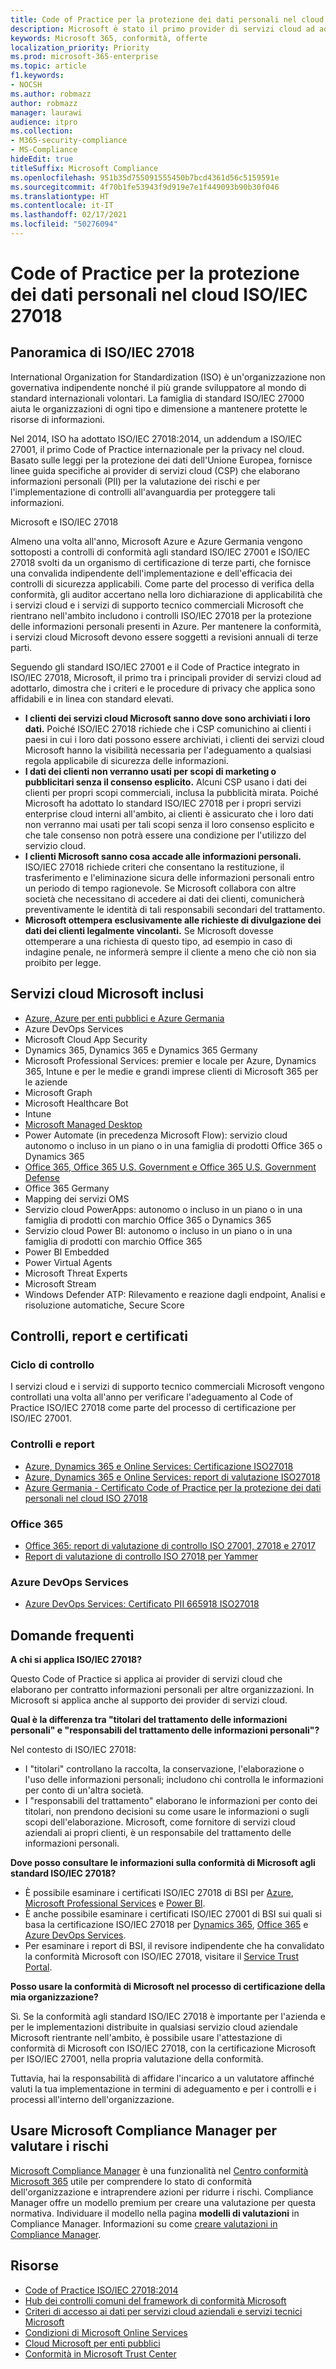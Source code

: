 ```yaml
---
title: Code of Practice per la protezione dei dati personali nel cloud ISO/IEC 27018
description: Microsoft è stato il primo provider di servizi cloud ad aderire a questo Code of Practice per la privacy nel cloud.
keywords: Microsoft 365, conformità, offerte
localization_priority: Priority
ms.prod: microsoft-365-enterprise
ms.topic: article
f1.keywords:
- NOCSH
ms.author: robmazz
author: robmazz
manager: laurawi
audience: itpro
ms.collection:
- M365-security-compliance
- MS-Compliance
hideEdit: true
titleSuffix: Microsoft Compliance
ms.openlocfilehash: 951b35d755091555450b7bcd4361d56c5159591e
ms.sourcegitcommit: 4f70b1fe53943f9d919e7e1f449093b90b30f046
ms.translationtype: HT
ms.contentlocale: it-IT
ms.lasthandoff: 02/17/2021
ms.locfileid: "50276094"
---
```

# <a name="isoiec-27018-code-of-practice-for-protecting-personal-data-in-the-cloud"></a>Code of Practice per la protezione dei dati personali nel cloud ISO/IEC 27018

## <a name="isoiec-27018-overview"></a>Panoramica di ISO/IEC 27018

International Organization for Standardization (ISO) è un'organizzazione non governativa indipendente nonché il più grande sviluppatore al mondo di standard internazionali volontari. La famiglia di standard ISO/IEC 27000 aiuta le organizzazioni di ogni tipo e dimensione a mantenere protette le risorse di informazioni.

Nel 2014, ISO ha adottato ISO/IEC 27018:2014, un addendum a ISO/IEC 27001, il primo Code of Practice internazionale per la privacy nel cloud. Basato sulle leggi per la protezione dei dati dell'Unione Europea, fornisce linee guida specifiche ai provider di servizi cloud (CSP) che elaborano informazioni personali (PII) per la valutazione dei rischi e per l'implementazione di controlli all'avanguardia per proteggere tali informazioni.

Microsoft e ISO/IEC 27018

Almeno una volta all'anno, Microsoft Azure e Azure Germania vengono sottoposti a controlli di conformità agli standard ISO/IEC 27001 e ISO/IEC 27018 svolti da un organismo di certificazione di terze parti, che fornisce una convalida indipendente dell'implementazione e dell'efficacia dei controlli di sicurezza applicabili. Come parte del processo di verifica della conformità, gli auditor accertano nella loro dichiarazione di applicabilità che i servizi cloud e i servizi di supporto tecnico commerciali Microsoft che rientrano nell'ambito includono i controlli ISO/IEC 27018 per la protezione delle informazioni personali presenti in Azure. Per mantenere la conformità, i servizi cloud Microsoft devono essere soggetti a revisioni annuali di terze parti.

Seguendo gli standard ISO/IEC 27001 e il Code of Practice integrato in ISO/IEC 27018, Microsoft, il primo tra i principali provider di servizi cloud ad adottarlo, dimostra che i criteri e le procedure di privacy che applica sono affidabili e in linea con standard elevati.

- **I clienti dei servizi cloud Microsoft sanno dove sono archiviati i loro dati.** Poiché ISO/IEC 27018 richiede che i CSP comunichino ai clienti i paesi in cui i loro dati possono essere archiviati, i clienti dei servizi cloud Microsoft hanno la visibilità necessaria per l'adeguamento a qualsiasi regola applicabile di sicurezza delle informazioni.
- **I dati dei clienti non verranno usati per scopi di marketing o pubblicitari senza il consenso esplicito.** Alcuni CSP usano i dati dei clienti per propri scopi commerciali, inclusa la pubblicità mirata. Poiché Microsoft ha adottato lo standard ISO/IEC 27018 per i propri servizi enterprise cloud interni all'ambito, ai clienti è assicurato che i loro dati non verranno mai usati per tali scopi senza il loro consenso esplicito e che tale consenso non potrà essere una condizione per l'utilizzo del servizio cloud.
- **I clienti Microsoft sanno cosa accade alle informazioni personali.** ISO/IEC 27018 richiede criteri che consentano la restituzione, il trasferimento e l'eliminazione sicura delle informazioni personali entro un periodo di tempo ragionevole. Se Microsoft collabora con altre società che necessitano di accedere ai dati dei clienti, comunicherà preventivamente le identità di tali responsabili secondari del trattamento.
- **Microsoft ottempera esclusivamente alle richieste di divulgazione dei dati dei clienti legalmente vincolanti.** Se Microsoft dovesse ottemperare a una richiesta di questo tipo, ad esempio in caso di indagine penale, ne informerà sempre il cliente a meno che ciò non sia proibito per legge.

## <a name="microsoft-in-scope-cloud-services"></a>Servizi cloud Microsoft inclusi

- [Azure, Azure per enti pubblici e Azure Germania](https://aka.ms/AzureCompliance)
- Azure DevOps Services
- Microsoft Cloud App Security
- Dynamics 365, Dynamics 365 e Dynamics 365 Germany
- Microsoft Professional Services: premier e locale per Azure, Dynamics 365, Intune e per le medie e grandi imprese clienti di Microsoft 365 per le aziende
- Microsoft Graph
- Microsoft Healthcare Bot
- Intune
- [Microsoft Managed Desktop](/microsoft-365/managed-desktop/intro/compliance)
- Power Automate (in precedenza Microsoft Flow): servizio cloud autonomo o incluso in un piano o in una famiglia di prodotti Office 365 o Dynamics 365
- [Office 365, Office 365 U.S. Government e Office 365 U.S. Government Defense](https://go.microsoft.com/fwlink/p/?linkid=2077751)
- Office 365 Germany
- Mapping dei servizi OMS
- Servizio cloud PowerApps: autonomo o incluso in un piano o in una famiglia di prodotti con marchio Office 365 o Dynamics 365
- Servizio cloud Power BI: autonomo o incluso in un piano o in una famiglia di prodotti con marchio Office 365
- Power BI Embedded
- Power Virtual Agents
- Microsoft Threat Experts
- Microsoft Stream
- Windows Defender ATP: Rilevamento e reazione dagli endpoint, Analisi e risoluzione automatiche, Secure Score

## <a name="audits-reports-and-certificates"></a>Controlli, report e certificati

### <a name="audit-cycle"></a>Ciclo di controllo

I servizi cloud e i servizi di supporto tecnico commerciali Microsoft vengono controllati una volta all'anno per verificare l'adeguamento al Code of Practice ISO/IEC 27018 come parte del processo di certificazione per ISO/IEC 27001.

### <a name="audits-and-reports"></a>Controlli e report

- [Azure, Dynamics 365 e Online Services: Certificazione ISO27018](https://aka.ms/azureiso27018cert)
- [Azure, Dynamics 365 e Online Services: report di valutazione ISO27018](https://aka.ms/azureiso27001report)
- [Azure Germania - Certificato Code of Practice per la protezione dei dati personali nel cloud ISO 27018](https://servicetrust.microsoft.com/Documents/ComplianceReports?downloadDocument=1&documentId=6a0dab80-8382-4af6-980c-ed2ed9a341c6)

### <a name="office-365"></a>Office 365

- [Office 365: report di valutazione di controllo ISO 27001, 27018 e 27017](https://aka.ms/o365isoreport)
- [Report di valutazione di controllo ISO 27018 per Yammer](https://aka.ms/YammerISO27018Auditreport)

### <a name="azure-devops-services"></a>Azure DevOps Services

- [Azure DevOps Services: Certificato PII 665918 ISO27018](https://go.microsoft.com/fwlink/p/?linkid=2062252)

## <a name="frequently-asked-questions"></a>Domande frequenti

**A chi si applica ISO/IEC 27018?**

Questo Code of Practice si applica ai provider di servizi cloud che elaborano per contratto informazioni personali per altre organizzazioni. In Microsoft si applica anche al supporto dei provider di servizi cloud.

**Qual è la differenza tra "titolari del trattamento delle informazioni personali" e "responsabili del trattamento delle informazioni personali"?**

Nel contesto di ISO/IEC 27018:

- I "titolari" controllano la raccolta, la conservazione, l'elaborazione o l'uso delle informazioni personali; includono chi controlla le informazioni per conto di un'altra società.
- I "responsabili del trattamento" elaborano le informazioni per conto dei titolari, non prendono decisioni su come usare le informazioni o sugli scopi dell'elaborazione. Microsoft, come fornitore di servizi cloud aziendali ai propri clienti, è un responsabile del trattamento delle informazioni personali.

**Dove posso consultare le informazioni sulla conformità di Microsoft agli standard ISO/IEC 27018?**

- È possibile esaminare i certificati ISO/IEC 27018 di BSI per [Azure](https://go.microsoft.com/fwlink/p/?linkid=2078016), [Microsoft Professional Services](https://www.bsigroup.com/Our-services/Management-system-certification/Certificate-and-Client-Directory-Search/Certificate-Client-Directory-Search-Results/?searchkey=company%3dMicrosoft%2bCorporation&licencenumber=PII%20642270) e [Power BI](https://go.microsoft.com/fwlink/p/?linkid=2078016).
- È anche possibile esaminare i certificati ISO/IEC 27001 di BSI sui quali si basa la certificazione ISO/IEC 27018 per [Dynamics 365](https://aka.ms/Dynamics-CRM-Online-Cert), [Office 365](https://aka.ms/Office365-Cert) e [Azure DevOps Services](https://go.microsoft.com/fwlink/p/?linkid=2062159).
- Per esaminare i report di BSI, il revisore indipendente che ha convalidato la conformità Microsoft con ISO/IEC 27018, visitare il [Service Trust Portal](https://aka.ms/stphelp).

**Posso usare la conformità di Microsoft nel processo di certificazione della mia organizzazione?**

Sì. Se la conformità agli standard ISO/IEC 27018 è importante per l'azienda e per le implementazioni distribuite in qualsiasi servizio cloud aziendale Microsoft rientrante nell'ambito, è possibile usare l'attestazione di conformità di Microsoft con ISO/IEC 27018, con la certificazione Microsoft per ISO/IEC 27001, nella propria valutazione della conformità.

Tuttavia, hai la responsabilità di affidare l'incarico a un valutatore affinché valuti la tua implementazione in termini di adeguamento e per i controlli e i processi all'interno dell'organizzazione.

## <a name="use-microsoft-compliance-manager-to-assess-your-risk"></a>Usare Microsoft Compliance Manager per valutare i rischi

[Microsoft Compliance Manager](/microsoft-365/compliance/compliance-manager) è una funzionalità nel [Centro conformità Microsoft 365](/microsoft-365/compliance/microsoft-365-compliance-center) utile per comprendere lo stato di conformità dell'organizzazione e intraprendere azioni per ridurre i rischi. Compliance Manager offre un modello premium per creare una valutazione per questa normativa. Individuare il modello nella pagina **modelli di valutazioni** in Compliance Manager. Informazioni su come [creare valutazioni in Compliance Manager](/microsoft-365/compliance/compliance-manager-assessments).

## <a name="resources"></a>Risorse

- [Code of Practice ISO/IEC 27018:2014](https://aka.ms/ISO.IEC_27018.2014)
- [Hub dei controlli comuni del framework di conformità Microsoft](https://www.microsoft.com/trustcenter/common-controls-hub)
- [Criteri di accesso ai dati per servizi cloud aziendali e servizi tecnici Microsoft](https://www.microsoft.com/trustcenter/Privacy/Who-can-access-your-data-and-on-what-terms)
- [Condizioni di Microsoft Online Services](https://aka.ms/Online-Services-Terms)
- [Cloud Microsoft per enti pubblici](https://go.microsoft.com/fwlink/p/?linkid=2087246)
- [Conformità in Microsoft Trust Center](https://www.microsoft.com/trust-center/compliance/compliance-overview)
